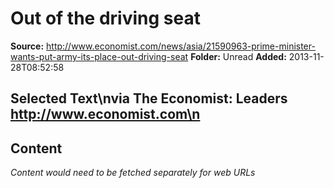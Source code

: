 # Out of the driving seat

**Source:** http://www.economist.com/news/asia/21590963-prime-minister-wants-put-army-its-place-out-driving-seat
**Folder:** Unread
**Added:** 2013-11-28T08:52:58


## Selected Text\nvia The Economist: Leaders http://www.economist.com\n

## Content
*Content would need to be fetched separately for web URLs*
